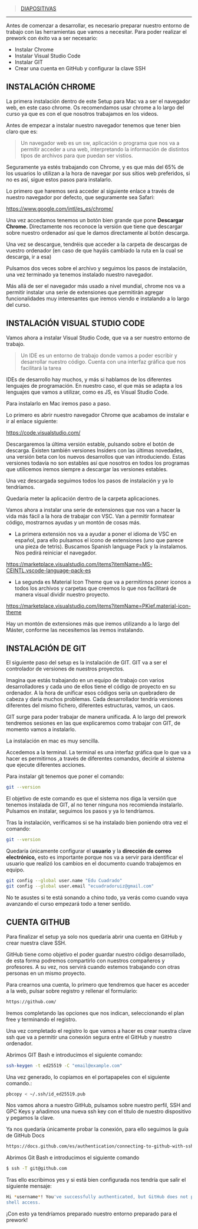 
>[DIAPOSITIVAS](S1-recursos/setup-macos.pdf)

---

Antes de comenzar a desarrollar, es necesario preparar nuestro entorno de trabajo con las herramientas que vamos a necesitar. Para poder realizar el prework con éxito va a ser necesario:

- Instalar Chrome
- Instalar Visual Studio Code
- Instalar GIT
- Crear una cuenta en GitHub y configurar la clave SSH

 

## INSTALACIÓN CHROME

La primera instalación dentro de este Setup para Mac va a ser el navegador web, en este caso chrome. Os recomendamos usar chrome a lo largo del curso ya que es con el que nosotros trabajamos en los videos.

Antes de empezar a instalar nuestro navegador tenemos que tener bien claro que es:

 


> Un navegador web es un sw, aplicación o programa que nos va a permitir 
acceder a una web, interpretando la información de distintos tipos de 
archivos para que puedan ser vistios.

  

Seguramente ya estés trabajando con Chrome, y es que más del 65% de los usuarios lo utilizan a la hora de navegar por sus sitios web preferidos, si no es así, sigue estos pasos para instalarlo.

Lo primero que haremos será acceder al siguiente enlace a través de nuestro navegador por defecto, que seguramente sea Safari:

 


https://www.google.com/intl/es_es/chrome/


 

Una vez accedamos tenemos un botón bien grande que pone **Descargar Chrome.** Directamente nos reconoce la versión que tiene que descargar sobre nuestro ordenador así que le damos directamente al botón descarga.

Una vez se descargue, tendréis que acceder a la carpeta de descargas de vuestro ordenador (en caso de que hayáis cambiado la ruta en la cual se descarga, ir a esa)

Pulsamos dos veces sobre el archivo y seguimos los pasos de instalación, una vez terminado ya tenemos instalado nuestro navegador.

Más allá de ser el navegador más usado a nivel mundial, chrome nos va a permitir instalar una serie de extensiones que permitirán agregar funcionalidades muy interesantes que iremos viendo e instalando a lo largo del curso.

## INSTALACIÓN VISUAL STUDIO CODE

Vamos ahora a instalar Visual Studio Code, que va a ser nuestro entorno de trabajo.

 


>Un IDE es un entorno de trabajo donde vamos a poder escribir 
y desarrollar nuestro código. Cuenta con una interfaz gráfica que nos 
facilitará la tarea

   

IDEs de desarrollo hay muchos, y más si hablamos de los diferentes lenguajes de programación. En nuestro caso, el que más se adapta a los lenguajes que vamos a utilizar, como es JS,  es Visual Studio Code.

Para instalarlo en Mac iremos paso a paso. 

Lo primero es abrir nuestro navegador Chrome que acabamos de instalar e ir al enlace siguiente:

 


https://code.visualstudio.com/

   

Descargaremos la última versión estable, pulsando sobre el botón de descarga. Existen también versiones Insiders con las últimas novedades, una versión beta con los nuevos desarrollos que van introduciendo. Estas versiones todavía no son estables así que nosotros en todos los programas que utilicemos iremos siempre a descargar las versiones estables.

Una vez descargada seguimos todos los pasos de instalación y ya lo tendríamos.

Quedaría meter la aplicación dentro de la carpeta aplicaciones.

Vamos ahora a instalar una serie de extensiones que nos van a hacer la vida más fácil a la hora de trabajar con VSC. Van a permitir formatear código, mostrarnos ayudas y un montón de cosas más.

- La primera extensión nos va a ayudar a poner el idioma de VSC en español, para ello pulsamos el icono de extensiones (uno que parece una pieza de tetris).  Buscamos Spanish language Pack y la instalamos. Nos pedirá reiniciar el navegador.

 


https://marketplace.visualstudio.com/items?itemName=MS-CEINTL.vscode-language-pack-es


   

- La segunda es Material Icon Theme que va a permitirnos poner iconos a todos los archivos y carpetas que creemos lo que nos facilitará de manera visual dividir nuestro proyecto.

 


https://marketplace.visualstudio.com/items?itemName=PKief.material-icon-theme


   

Hay un montón de extensiones más que iremos utilizando a lo largo del Máster, conforme las necesitemos las iremos instalando.

## INSTALACIÓN DE GIT

El siguiente paso del setup es la instalación de GIT. GIT va a ser el controlador de versiones de nuestros proyectos.

Imagina que estás trabajando en un equipo de trabajo con varios desarrolladores y cada uno de ellos tiene el código de proyecto en su ordenador. A la hora de unificar esos códigos sería un quebradero de cabeza y daría muchos problemas. Cada desarrollador tendría versiones diferentes del mismo fichero, diferentes estructuras, vamos, un caos.

GIT surge para poder trabajar de manera unificada. A lo largo del prework tendremos sesiones en las que explicaremos como trabajar con GIT, de momento vamos a instalarlo.

La instalación en mac es muy sencilla.

Accedemos a la terminal. La terminal es una interfaz gráfica que lo que va a hacer es permitirnos ,a través de diferentes comandos, decirle al sistema que ejecute diferentes acciones.

Para instalar git tenemos que poner el comando:

 

```bash
git --version
```

  

El objetivo de este comando es que el sistema nos diga la versión que tenemos instalada de GIT, al no tener ninguna nos recomienda instalarlo. Pulsamos en instalar, seguimos los pasos y ya lo tendríamos.

Tras la instalación, verificamos si se ha instalado bien poniendo otra vez el comando:

 

```bash
git --version
```

  

Quedaría únicamente configurar el **usuario** y la **dirección de correo electrónico,** esto es importante porque nos va a servir para identificar el usuario que realizó los cambios en el documento cuando trabajemos en equipo. 

 

```bash
git config --global user.name "Edu Cuadrado"
git config --global user.email "ecuadradoruiz@gmail.com"
```

  

No te asustes si te está sonando a chino todo, ya verás como cuando vaya avanzando el curso empezará todo a tener sentido.

## CUENTA GITHUB

Para finalizar el setup ya solo nos quedaría abrir una cuenta en GitHub y crear nuestra clave SSH.

GitHub tiene como objetivo el poder guardar nuestro código desarrollado, de esta forma podremos compartirlo con nuestros compañeros y profesores. A su vez, nos servirá cuando estemos trabajando con otras personas en un mismo proyecto.

Para crearnos una cuenta, lo primero que tendremos que hacer es acceder a la web, pulsar sobre registro y rellenar el formulario:

 

```bash
https://github.com/
```

  

Iremos completando las opciones que nos indican, seleccionando el plan free y terminando el registro.

Una vez completado el registro lo que vamos a hacer es crear nuestra clave ssh que va a permitir una conexión segura entre el GitHub y nuestro ordenador.

Abrimos GIT Bash e introducimos el siguiente comando:

 

```bash
ssh-keygen -t ed25519 -C "email@example.com"
```

 

Una vez generado, lo copiamos en el portapapeles con el siguiente comando.:

  

```bash
pbcopy < ~/.ssh/id_ed25519.pub
```

 

Nos vamos ahora a nuestro GitHub, pulsamos sobre nuestro perfil, SSH and GPC Keys y añadimos una nueva ssh key con el título de nuestro dispositivo y pegamos la clave.

Ya nos quedaría únicamente probar la conexión, para ello seguimos la guía de GitHub Docs

  

```bash
https://docs.github.com/es/authentication/connecting-to-github-with-ssh/testing-your-ssh-connection
```

 

Abrimos Git Bash e introducimos el siguiente comando

   

```bash
$ ssh -T git@github.com
```

  

Tras ello escribimos   yes  y si está bien configurada nos tendría que salir el siguiente mensaje:

```bash
Hi *username*! You've successfully authenticated, but GitHub does not provide 
shell access.  
```

  

¡Con esto ya tendríamos preparado nuestro entorno preparado para el prework!
